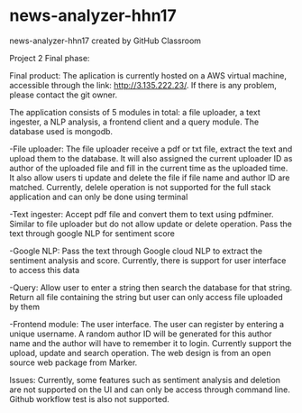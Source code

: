 # news-analyzer-hhn17
news-analyzer-hhn17 created by GitHub Classroom

Project 2 Final phase:

Final product:
The aplication is currently hosted on a AWS virtual machine, accessible through the link: http://3.135.222.23/.
If there is any problem, please contact the git owner.

The application consists of 5 modules in total: a file uploader, a text ingester, a NLP analysis, a frontend client and a query module. The database used is mongodb. 

-File uploader:
The file uploader receive a pdf or txt file, extract the text and upload them to the database. It will also assigned the current uploader ID as author of the uploaded file and fill in the current time as the uploaded time.
It also allow users ti update and delete the file if file name and author ID are matched. Currently, delele operation is not supported for the full stack application and can only be done using terminal 

-Text ingester:
Accept pdf file and convert them to text using pdfminer. Similar to file uploader but do not allow update or delete operation. 
Pass the text through google NLP for sentiment score

-Google NLP:
Pass the text through Google cloud NLP to extract the sentiment analysis and score. Currently, there is support for user interface to access this data

-Query:
Allow user to enter a string then search the database for that string. Return all file containing the string but user can only access file uploaded by them

-Frontend module:
The user interface. The user can register by entering a unique username. A random author ID will be generated for this author name and the author will have to remember it to login. Currently support the upload, update and search operation. 
The web design is from an open source web package from Marker. 

Issues:
Currently, some features such as sentiment analysis and deletion are not supported on the UI and can only be access through command line. Github workflow test is also not supported. 



